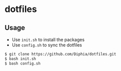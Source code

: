 
# dotfiles
## Usage

- Use `init.sh` to install the packages
- Use `config.sh` to sync the dotfiles

``` sh
$ git clone https://github.com/Diphia/dotfiles.git
$ bash init.sh
$ bash config.sh
```

